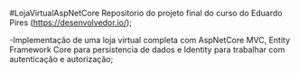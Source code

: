 #LojaVirtualAspNetCore
Repositorio do projeto final do curso do Eduardo Pires (https://desenvolvedor.io/);

-Implementação de uma loja virtual completa com AspNetCore MVC, Entity Framework Core para persistencia de dados e Identity para trabalhar com autenticação e autorização;
